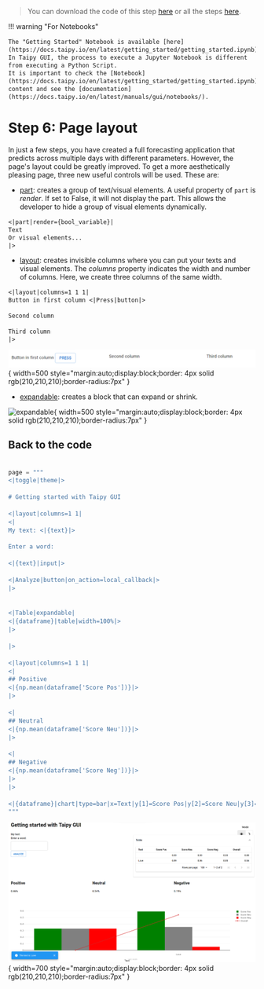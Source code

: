 > You can download the code of this step [here](../src/step_06.py) or all the steps [here](https://github.com/Avaiga/taipy-getting-started-gui/tree/develop/src).

!!! warning "For Notebooks"

    The "Getting Started" Notebook is available [here](https://docs.taipy.io/en/latest/getting_started/getting_started.ipynb). In Taipy GUI, the process to execute a Jupyter Notebook is different from executing a Python Script.
    It is important to check the [Notebook](https://docs.taipy.io/en/latest/getting_started/getting_started.ipynb) content and see the [documentation](https://docs.taipy.io/en/latest/manuals/gui/notebooks/).

# Step 6: Page layout

In just a few steps, you have created a full forecasting application that predicts across multiple days with different parameters. However, the page's layout could be greatly improved. To get a more aesthetically pleasing page, three new useful controls will be used. These are:

- [part](https://docs.taipy.io/en/latest/manuals/gui/viselements/part/): creates a group of text/visual elements. A useful property of `part` is _render_. If set to False, it will not display the part. This allows the developer to hide a group of visual elements dynamically.

```
<|part|render={bool_variable}|
Text
Or visual elements...
|>
```

- [layout](https://docs.taipy.io/en/latest/manuals/gui/viselements/layout/): creates invisible columns where you can put your texts and visual elements. The _columns_ property indicates the width and number of columns. Here, we create three columns of the same width.

```
<|layout|columns=1 1 1|
Button in first column <|Press|button|>

Second column

Third column
|>
```

![Layout](layout.png){ width=500 style="margin:auto;display:block;border: 4px solid rgb(210,210,210);border-radius:7px" }


- [expandable](https://docs.taipy.io/en/latest/manuals/gui/viselements/expandable/): creates a block that can expand or shrink.

![expandable](expendable.png){ width=500 style="margin:auto;display:block;border: 4px solid rgb(210,210,210);border-radius:7px" }


## Back to the code

```python

page = """
<|toggle|theme|>

# Getting started with Taipy GUI

<|layout|columns=1 1|
<|
My text: <|{text}|>

Enter a word:

<|{text}|input|>

<|Analyze|button|on_action=local_callback|>
|>


<|Table|expandable|
<|{dataframe}|table|width=100%|>
|>

|>

<|layout|columns=1 1 1|
<|
## Positive
<|{np.mean(dataframe['Score Pos'])}|>
|>

<|
## Neutral
<|{np.mean(dataframe['Score Neu'])}|>
|>

<|
## Negative
<|{np.mean(dataframe['Score Neg'])}|>
|>
|>

<|{dataframe}|chart|type=bar|x=Text|y[1]=Score Pos|y[2]=Score Neu|y[3]=Score Neg|y[4]=Overall|color[1]=green|color[2]=grey|color[3]=red|type[4]=line|>
"""
```

![Layout](result.png){ width=700 style="margin:auto;display:block;border: 4px solid rgb(210,210,210);border-radius:7px" }

